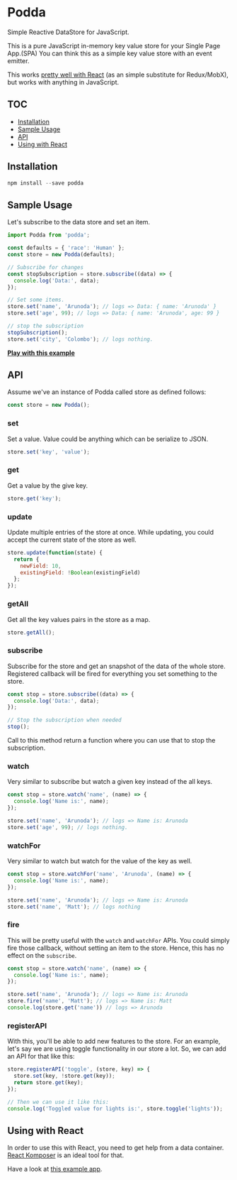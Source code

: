 # Podda

Simple Reactive DataStore for JavaScript.

This is a pure JavaScript in-memory key value store for your Single Page App.(SPA)
You can think this as a simple key value store with an event emitter.

This works [pretty well with React](#using-with-react) (as an simple substitute for Redux/MobX), but works with anything in JavaScript.

## TOC
<!-- TOC depthFrom:2 depthTo:2 withLinks:1 updateOnSave:0 orderedList:0 -->

- [Installation](#installation)
- [Sample Usage](#sample-usage)
- [API](#api)
- [Using with React](#using-with-react)

<!-- /TOC -->

## Installation

```js
npm install --save podda
```

## Sample Usage

Let's subscribe to the data store and set an item.

```js
import Podda from 'podda';

const defaults = { 'race': 'Human' };
const store = new Podda(defaults);

// Subscribe for changes
const stopSubscription = store.subscribe((data) => {
  console.log('Data:', data);
});

// Set some items.
store.set('name', 'Arunoda'); // logs => Data: { name: 'Arunoda' }
store.set('age', 99); // logs => Data: { name: 'Arunoda', age: 99 }

// stop the subscription
stopSubscription();
store.set('city', 'Colombo'); // logs nothing.
```

**[Play with this example](http://www.webpackbin.com/4ynVqTQPM)**

## API

Assume we've an instance of Podda called store as defined follows:

```js
const store = new Podda();
```

### set

Set a value. Value could be anything which can be serialize to JSON.

```js
store.set('key', 'value');
```

### get

Get a value by the give key.

```js
store.get('key');
```

### update

Update multiple entries of the store at once. While updating, you could accept the current state of the store as well.

```js
store.update(function(state) {
  return {
    newField: 10,
    existingField: !Boolean(existingField)
  };
});
```

### getAll

Get all the key values pairs in the store as a map.

```js
store.getAll();
```

### subscribe

Subscribe for the store and get an snapshot of the data of the whole store.
Registered callback will be fired for everything you set something to the store.

```js
const stop = store.subscribe((data) => {
  console.log('Data:', data);
});

// Stop the subscription when needed
stop();
```

Call to this method return a function where you can use that to stop the subscription.

### watch

Very similar to subscribe but watch a given key instead of the all keys.

```js
const stop = store.watch('name', (name) => {
  console.log('Name is:', name);
});

store.set('name', 'Arunoda'); // logs => Name is: Arunoda
store.set('age', 99); // logs nothing.
```

### watchFor

Very similar to watch but watch for the value of the key as well.

```js
const stop = store.watchFor('name', 'Arunoda', (name) => {
  console.log('Name is:', name);
});

store.set('name', 'Arunoda'); // logs => Name is: Arunoda
store.set('name', 'Matt'); // logs nothing
```

### fire

This will be pretty useful with the `watch` and `watchFor` APIs. You could simply fire those callback, without setting an item to the store. Hence, this has no effect on the `subscribe`.

```js
const stop = store.watch('name', (name) => {
  console.log('Name is:', name);
});

store.set('name', 'Arunoda'); // logs => Name is: Arunoda
store.fire('name', 'Matt'); // logs => Name is: Matt
console.log(store.get('name')) // logs => Arunoda
```

### registerAPI

With this, you'll be able to add new features to the store.
For an example, let's say we are using toggle functionality in our store a lot. So, we can add an API for that like this:

```js
store.registerAPI('toggle', (store, key) => {
  store.set(key, !store.get(key));
  return store.get(key);
});

// Then we can use it like this:
console.log('Toggled value for lights is:', store.toggle('lights'));
```

## Using with React

In order to use this with React, you need to get help from a data container. [React Komposer](https://github.com/arunoda/react-komposer) is an ideal tool for that.

Have a look at [this example app](http://www.webpackbin.com/EJgu0ne-z).
